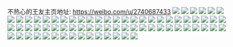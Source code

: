不热心的王友主页地址: https://weibo.com/u/2740687433 
![](https://wx4.sinaimg.cn/mw2000/a35b9249ly1h8whslr26rj22dc3k0npg.jpg) 
![](https://wx4.sinaimg.cn/mw2000/a35b9249ly1h8whsh40bxj22dc3k0u0z.jpg) 
![](https://wx4.sinaimg.cn/mw2000/a35b9249ly1h8whsim8yij2215340hdu.jpg) 
![](https://wx4.sinaimg.cn/mw2000/a35b9249ly1h8whsjxpnaj220x340hdu.jpg) 
![](https://wx4.sinaimg.cn/mw2000/a35b9249ly1h8whsnfkmqj2218340b2a.jpg) 
![](https://wx4.sinaimg.cn/mw2000/a35b9249ly1h8whspchubj22dc3k01l0.jpg) 
![](https://wx4.sinaimg.cn/mw2000/a35b9249ly1h8whsqyflej221k340x6q.jpg) 
![](https://wx4.sinaimg.cn/mw2000/a35b9249ly1h8whss8xyvj221b340qv6.jpg) 
![](https://wx4.sinaimg.cn/mw2000/a35b9249ly1h8whstk3vxj2213340u0y.jpg) 
![](https://wx4.sinaimg.cn/mw2000/a35b9249ly1h8whsv0orxj2213340hdu.jpg) 
![](https://wx4.sinaimg.cn/mw2000/a35b9249ly1h863qf5f1lj23344monpg.jpg) 
![](https://wx4.sinaimg.cn/mw2000/a35b9249ly1h863qag18jj22dc3k0b2d.jpg) 
![](https://wx4.sinaimg.cn/mw2000/a35b9249ly1h863qcoj8wj22dc3k04qt.jpg) 
![](https://wx4.sinaimg.cn/mw2000/a35b9249ly1h863py9esoj220x3407wk.jpg) 
![](https://wx4.sinaimg.cn/mw2000/a35b9249ly1h863q0d0taj22dc3k01l0.jpg) 
![](https://wx4.sinaimg.cn/mw2000/a35b9249ly1h863q4mglmj22dc3k0b2c.jpg) 
![](https://wx4.sinaimg.cn/mw2000/a35b9249ly1h863q6ruwvj22dc3k04qs.jpg) 
![](https://wx4.sinaimg.cn/mw2000/a35b9249ly1h863q2d7jgj221k340x6q.jpg) 
![](https://wx4.sinaimg.cn/mw2000/a35b9249ly1h863q8f4dwj2210340npf.jpg) 
![](https://wx4.sinaimg.cn/mw2000/a35b9249ly1h863qgxh45j229c30ge83.jpg) 
![](https://wx4.sinaimg.cn/mw2000/a35b9249ly1h863qj2eh4j229c30ghdv.jpg) 
![](https://wx4.sinaimg.cn/mw2000/a35b9249ly1h863qku5mgj229c30ghdv.jpg) 
![](https://wx4.sinaimg.cn/mw2000/a35b9249ly1h863qn9dejj229c30g1l1.jpg) 
![](https://wx4.sinaimg.cn/mw2000/a35b9249ly1h7cmrw0sloj22dc3k07wk.jpg) 
![](https://wx4.sinaimg.cn/mw2000/a35b9249ly1h7cmrxgbz1j2223340nhx.jpg) 
![](https://wx4.sinaimg.cn/mw2000/a35b9249ly1h7cmrq2etvj230g29cx6q.jpg) 
![](https://wx4.sinaimg.cn/mw2000/a35b9249ly1h7cmrrecd8j230g29c1i9.jpg) 
![](https://wx4.sinaimg.cn/mw2000/a35b9249ly1h7cmrzef7ij229c30ge84.jpg) 
![](https://wx4.sinaimg.cn/mw2000/a35b9249ly1h7cmrspofwj229c30g7tu.jpg) 
![](https://wx4.sinaimg.cn/mw2000/a35b9249ly1h7cmru11djj229b30gb2b.jpg) 
![](https://wx4.sinaimg.cn/mw2000/a35b9249ly1h7cms13mq5j221e340qv6.jpg) 
![](https://wx4.sinaimg.cn/mw2000/a35b9249ly1h7cms2mfcvj222l340wy3.jpg) 
![](https://wx4.sinaimg.cn/mw2000/a35b9249ly1h7cms49o2fj22dc3k0ndt.jpg) 
![](https://wx4.sinaimg.cn/mw2000/a35b9249ly1h7cms823bnj222l340x6q.jpg) 
![](https://wx4.sinaimg.cn/mw2000/a35b9249ly1h7cms9prb6j222l340h4c.jpg) 
![](https://wx4.sinaimg.cn/mw2000/a35b9249ly1h7cmsbrcbpj22dc3k0kjo.jpg) 
![](https://wx4.sinaimg.cn/mw2000/a35b9249ly1h7cmsdmgyij22dc3k01kx.jpg) 
![](https://wx4.sinaimg.cn/mw2000/a35b9249ly1h7cmsf0vwaj221u340x6p.jpg) 
![](https://wx4.sinaimg.cn/mw2000/a35b9249ly1h7cmsga0epj221s340wo4.jpg) 
![](https://wx4.sinaimg.cn/mw2000/a35b9249ly1h7cmshsvefj22dc3k0dt1.jpg) 
![](https://wx4.sinaimg.cn/mw2000/a35b9249ly1h7cmsj6o39j222l340e0o.jpg) 
![](https://wx4.sinaimg.cn/mw2000/a35b9249ly1h7akus7oqsj23k02dc1kz.jpg) 
![](https://wx4.sinaimg.cn/mw2000/a35b9249ly1h7akutva6rj234022pqe2.jpg) 
![](https://wx4.sinaimg.cn/mw2000/a35b9249ly1h7akuv0lbqj234022pqg3.jpg) 
![](https://wx4.sinaimg.cn/mw2000/a35b9249ly1h7akuwz856j23k02dckjo.jpg) 
![](https://wx4.sinaimg.cn/mw2000/a35b9249ly1h7akuyt2g3j230g29c4qs.jpg) 
![](https://wx4.sinaimg.cn/mw2000/a35b9249ly1h79kbb3l0fj229b31y7lu.jpg) 
![](https://wx4.sinaimg.cn/mw2000/a35b9249ly1h79kbc2q6jj229b31ywv8.jpg) 
![](https://wx4.sinaimg.cn/mw2000/a35b9249ly1h79kbd9n2lj229c30gx0y.jpg) 
![](https://wx4.sinaimg.cn/mw2000/a35b9249ly1h79kbf53khj229c30g7wi.jpg) 
![](https://wx4.sinaimg.cn/mw2000/a35b9249ly1h79kbgrimxj229c30ge81.jpg) 
![](https://wx4.sinaimg.cn/mw2000/a35b9249ly1h79kc22kr3j229c30g7wh.jpg) 
![](https://wx4.sinaimg.cn/mw2000/a35b9249ly1h79kbhzk9uj229b322wur.jpg) 
![](https://wx4.sinaimg.cn/mw2000/a35b9249ly1h79kbj6t4pj229c30ge4k.jpg) 
![](https://wx4.sinaimg.cn/mw2000/a35b9249ly1h79kbmohb0j22dc3k0kjm.jpg) 
![](https://wx4.sinaimg.cn/mw2000/a35b9249ly1h79kbo3zywj23k02dcgvi.jpg) 
![](https://wx4.sinaimg.cn/mw2000/a35b9249ly1h79kbpplxqj23k02dc1kz.jpg) 
![](https://wx4.sinaimg.cn/mw2000/a35b9249ly1h79kbrhlqnj23k02dcx6q.jpg) 
![](https://wx4.sinaimg.cn/mw2000/a35b9249ly1h79kbt8k0hj22dc3k0ahj.jpg) 
![](https://wx4.sinaimg.cn/mw2000/a35b9249ly1h79kbuf9sxj22dc3k0tgk.jpg) 
![](https://wx4.sinaimg.cn/mw2000/a35b9249ly1h79kbwha6gj229b31te84.jpg) 
![](https://wx4.sinaimg.cn/mw2000/a35b9249ly1h79kbkwoqfj229c30ge85.jpg) 
![](https://wx4.sinaimg.cn/mw2000/a35b9249ly1h79kby8mk3j229c30ge84.jpg) 
![](https://wx4.sinaimg.cn/mw2000/a35b9249ly1h79kc06jpxj229b3277wj.jpg) 
![](https://wx4.sinaimg.cn/mw2000/a35b9249ly1h787j83q3tj21po340153.jpg) 
![](https://wx4.sinaimg.cn/mw2000/a35b9249ly1h787j9m2rzj21zv3k04km.jpg) 
![](https://wx4.sinaimg.cn/mw2000/a35b9249ly1h787jcbyy7j21ps340x6q.jpg) 
![](https://wx4.sinaimg.cn/mw2000/a35b9249ly1h787jdt55qj21ps3407wi.jpg) 
![](https://wx4.sinaimg.cn/mw2000/a35b9249ly1h787jffwzfj21q13401kx.jpg) 
![](https://wx4.sinaimg.cn/mw2000/a35b9249ly1h787jh7synj21zv3k0x6q.jpg) 
![](https://wx4.sinaimg.cn/mw2000/a35b9249ly1h787jin2kxj21zv3k07wi.jpg) 
